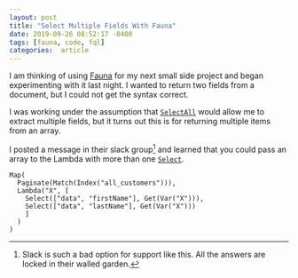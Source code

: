 ```yaml
---
layout: post
title: "Select Multiple Fields With Fauna"
date: 2019-09-26 08:52:17 -0400
tags: [fauna, code, fql]
categories:  article
---
```

I am thinking of using [Fauna][fauna] for my next small side project and began experimenting with it last night. I wanted to return two fields from a document, but I could not get the syntax correct.

I was working under the assumption that [`SelectAll`][selectall] would allow me to extract multiple fields, but it turns out this is for returning multiple items from an array.

I posted a message in their slack group[^1] and learned that you could pass an array to the Lambda with more than one [`Select`][select].

```fql
Map(
  Paginate(Match(Index("all_customers"))),
  Lambda("X", [
    Select(["data", "firstName"], Get(Var("X"))),
    Select(["data", "lastName"], Get(Var("X")))
    ]
  )
)
```
[fauna]: https://fauna.com
[selectall]: https://docs.fauna.com/fauna/current/api/fql/functions/selectall
[select]: https://docs.fauna.com/fauna/current/api/fql/functions/select
[^1]: Slack is such a bad option for support like this. All the answers are locked in their walled garden.
